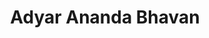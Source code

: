 ---
title: "Adyar Ananda Bhavan"
url: /chennai/adyar-ananda-bhavan-general-hospital-road/
shop: confectionery
---